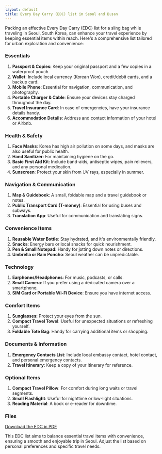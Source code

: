 ```yaml
---
layout: default
title: Every Day Carry (EDC) list in Seoul and Busan
---
```

Packing an effective Every Day Carry (EDC) list for a sling bag while traveling in Seoul, South Korea, can enhance your travel experience by keeping essential items within reach. Here's a comprehensive list tailored for urban exploration and convenience:

### Essentials
1. **Passport & Copies**: Keep your original passport and a few copies in a waterproof pouch.
2. **Wallet**: Include local currency (Korean Won), credit/debit cards, and a backup card.
3. **Mobile Phone**: Essential for navigation, communication, and photography.
4. **Portable Charger & Cable**: Ensure your devices stay charged throughout the day.
5. **Travel Insurance Card**: In case of emergencies, have your insurance details handy.
6. **Accommodation Details**: Address and contact information of your hotel or Airbnb.

### Health & Safety
1. **Face Masks**: Korea has high air pollution on some days, and masks are also useful for public health.
2. **Hand Sanitizer**: For maintaining hygiene on the go.
3. **Basic First Aid Kit**: Include band-aids, antiseptic wipes, pain relievers, and any personal medication.
4. **Sunscreen**: Protect your skin from UV rays, especially in summer.

### Navigation & Communication
1. **Map & Guidebook**: A small, foldable map and a travel guidebook or notes.
2. **Public Transport Card (T-money)**: Essential for using buses and subways.
3. **Translation App**: Useful for communication and translating signs.

### Convenience Items
1. **Reusable Water Bottle**: Stay hydrated, and it's environmentally friendly.
2. **Snacks**: Energy bars or local snacks for quick nourishment.
3. **Pen & Small Notepad**: Handy for jotting down notes or directions.
4. **Umbrella or Rain Poncho**: Seoul weather can be unpredictable.

### Technology
1. **Earphones/Headphones**: For music, podcasts, or calls.
2. **Small Camera**: If you prefer using a dedicated camera over a smartphone.
3. **SIM Card or Portable Wi-Fi Device**: Ensure you have internet access.

### Comfort Items
1. **Sunglasses**: Protect your eyes from the sun.
2. **Compact Travel Towel**: Useful for unexpected situations or refreshing yourself.
3. **Foldable Tote Bag**: Handy for carrying additional items or shopping.

### Documents & Information
1. **Emergency Contacts List**: Include local embassy contact, hotel contact, and personal emergency contacts.
2. **Travel Itinerary**: Keep a copy of your itinerary for reference.

### Optional Items
1. **Compact Travel Pillow**: For comfort during long waits or travel segments.
2. **Small Flashlight**: Useful for nighttime or low-light situations.
3. **Reading Material**: A book or e-reader for downtime.

### Files
[Download the EDC in PDF](travel_edc.pdf)

This EDC list aims to balance essential travel items with convenience, ensuring a smooth and enjoyable trip in Seoul. Adjust the list based on personal preferences and specific travel needs.

